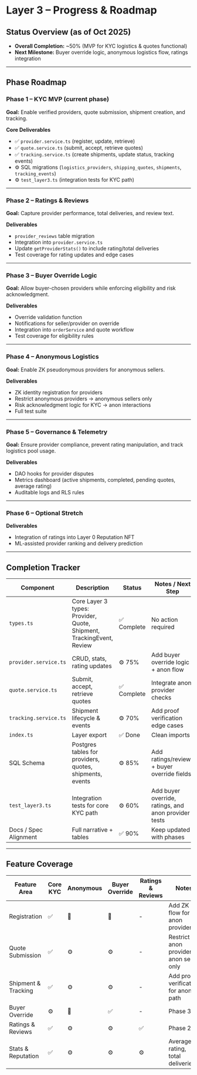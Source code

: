 # Layer 3 – Progress & Roadmap

## Status Overview (as of Oct 2025)
- **Overall Completion:** ~50% (MVP for KYC logistics & quotes functional)  
- **Next Milestone:** Buyer override logic, anonymous logistics flow, ratings integration

---

## Phase Roadmap

### Phase 1 – KYC MVP (current phase)
**Goal:** Enable verified providers, quote submission, shipment creation, and tracking.

**Core Deliverables**
- ✅ `provider.service.ts` (register, update, retrieve)
- ✅ `quote.service.ts` (submit, accept, retrieve quotes)
- ✅ `tracking.service.ts` (create shipments, update status, tracking events)
- ⚙️ SQL migrations (`logistics_providers`, `shipping_quotes`, `shipments`, `tracking_events`)
- ⚙️ `test_layer3.ts` (integration tests for KYC path)

---

### Phase 2 – Ratings & Reviews
**Goal:** Capture provider performance, total deliveries, and review text.

**Deliverables**
- `provider_reviews` table migration
- Integration into `provider.service.ts`
- Update `getProviderStats()` to include rating/total deliveries
- Test coverage for rating updates and edge cases

---

### Phase 3 – Buyer Override Logic
**Goal:** Allow buyer-chosen providers while enforcing eligibility and risk acknowledgment.

**Deliverables**
- Override validation function
- Notifications for seller/provider on override
- Integration into `orderService` and quote workflow
- Test coverage for eligibility rules

---

### Phase 4 – Anonymous Logistics
**Goal:** Enable ZK pseudonymous providers for anonymous sellers.

**Deliverables**
- ZK identity registration for providers
- Restrict anonymous providers → anonymous sellers only
- Risk acknowledgment logic for KYC → anon interactions
- Full test suite

---

### Phase 5 – Governance & Telemetry
**Goal:** Ensure provider compliance, prevent rating manipulation, and track logistics pool usage.

**Deliverables**
- DAO hooks for provider disputes
- Metrics dashboard (active shipments, completed, pending quotes, average rating)
- Auditable logs and RLS rules

---

### Phase 6 – Optional Stretch
**Deliverables**
- Integration of ratings into Layer 0 Reputation NFT
- ML-assisted provider ranking and delivery prediction

---

## Completion Tracker

| Component             | Description                                           | Status  | Notes / Next Step                                 |
|-----------------------|-------------------------------------------------------|--------|--------------------------------------------------|
| `types.ts`             | Core Layer 3 types: Provider, Quote, Shipment, TrackingEvent, Review | ✅ Complete | No action required                               |
| `provider.service.ts`  | CRUD, stats, rating updates                           | ⚙️ 75% | Add buyer override logic + anon flow             |
| `quote.service.ts`     | Submit, accept, retrieve quotes                        | ✅ Complete | Integrate anon provider checks                  |
| `tracking.service.ts`  | Shipment lifecycle & events                            | ⚙️ 70% | Add proof verification edge cases               |
| `index.ts`             | Layer export                                          | ✅ Done | Clean imports                                   |
| SQL Schema             | Postgres tables for providers, quotes, shipments, events | ⚙️ 85% | Add ratings/reviews + buyer override fields    |
| `test_layer3.ts`       | Integration tests for core KYC path                   | ⚙️ 60% | Add buyer override, ratings, and anon provider tests |
| Docs / Spec Alignment  | Full narrative + tables                               | ✅ 90% | Keep updated with phases                        |

---

## Feature Coverage

| Feature Area          | Core KYC | Anonymous | Buyer Override | Ratings & Reviews | Notes |
|-----------------------|----------|----------|----------------|-----------------|-------|
| Registration           | ✅       | 🚧       | 🚧             | -               | Add ZK flow for anon providers |
| Quote Submission       | ✅       | ⚙️       | ⚙️             | -               | Restrict anon provider → anon seller only |
| Shipment & Tracking    | ✅       | ⚙️       | ⚙️             | -               | Add proof verification for anon path |
| Buyer Override         | ⚙️       | 🚧       | ✅             | -               | Phase 3 |
| Ratings & Reviews      | ✅       | ⚙️       | ⚙️             | ✅               | Phase 2 |
| Stats & Reputation     | ✅       | ⚙️       | ⚙️             | ⚙️               | Average rating, total deliveries |
